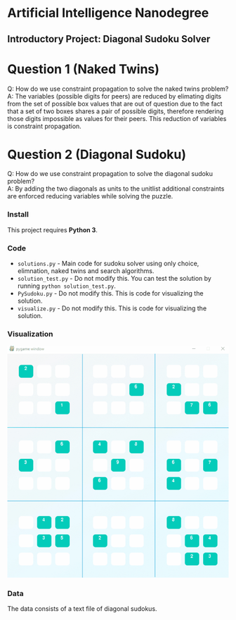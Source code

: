 # Artificial Intelligence Nanodegree
## Introductory Project: Diagonal Sudoku Solver

# Question 1 (Naked Twins)
Q: How do we use constraint propagation to solve the naked twins problem?  
A: The variables (possible digits for peers) are reduced by elimating digits from the set of possible box values that are out of question due to the fact that a set of two boxes shares a pair of possible digits, therefore rendering those digits impossible as values for their peers. This reduction of variables is constraint propagation. 

# Question 2 (Diagonal Sudoku)
Q: How do we use constraint propagation to solve the diagonal sudoku problem?  
A: By adding the two diagonals as units to the unitlist additional constraints are enforced reducing variables while solving the puzzle. 

### Install

This project requires **Python 3**.

### Code

* `solutions.py` - Main code for sudoku solver using only choice, elimnation, naked twins and search algorithms.
* `solution_test.py` - Do not modify this. You can test the solution by running `python solution_test.py`.
* `PySudoku.py` - Do not modify this. This is code for visualizing the solution.
* `visualize.py` - Do not modify this. This is code for visualizing the solution.

### Visualization

![Visualization](https://github.com/perdox/AIND-sudoku/raw/master/images/visualization.gif)

### Data

The data consists of a text file of diagonal sudokus.